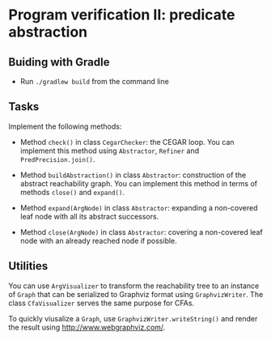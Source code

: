 # Program verification II: predicate abstraction

## Buiding with Gradle

- Run `./gradlew build` from the command line

## Tasks

Implement the following methods:

- Method `check()` in class `CegarChecker`: the CEGAR loop. You can implement this method using `Abstractor`, `Refiner` and `PredPrecision.join()`.

- Method `buildAbstraction()` in class `Abstractor`: construction of the abstract reachability graph. You can implement this method in terms of methods `close()` and `expand()`.

- Method `expand(ArgNode)` in class `Abstractor`: expanding a non-covered leaf node with all its abstract successors.

- Method `close(ArgNode)` in class `Abstractor`: covering a non-covered leaf node with an already reached node if possible.

## Utilities

You can use `ArgVisualizer` to transform the reachability tree to an instance of `Graph` that can be serialized to Graphviz format using `GraphvizWriter`. The class `CfaVisualizer` serves the same purpose for CFAs.

To quickly viusalize a `Graph`, use `GraphvizWriter.writeString()` and render the result using http://www.webgraphviz.com/.
